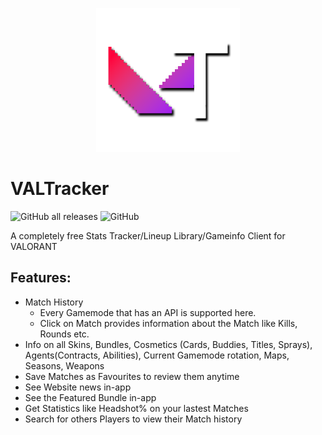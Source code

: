 <p align="center">
  <img width="230px" src="icons/VALTracker_Logo.png">
</p>

# VALTracker

![GitHub all releases](https://img.shields.io/github/downloads/spiritletsplays/valtracker_src/total?color=%23ac6dff&label=Downloads) ![GitHub](https://img.shields.io/github/license/spiritletsplays/valtracker_src?label=License)

A completely free Stats Tracker/Lineup Library/Gameinfo Client for VALORANT

## Features:
- Match History
    - Every Gamemode that has an API is supported here.
    - Click on Match provides information about the Match like Kills, Rounds etc.
- Info on all Skins, Bundles, Cosmetics (Cards, Buddies, Titles, Sprays), Agents(Contracts, Abilities), Current Gamemode rotation, Maps, Seasons, Weapons
- Save Matches as Favourites to review them anytime
- See Website news in-app
- See the Featured Bundle in-app
- Get Statistics like Headshot% on your lastest Matches
- Search for others Players to view their Match history
